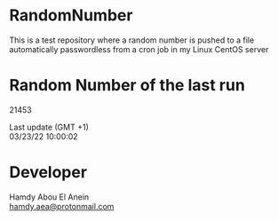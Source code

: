 # RandomNumber    
This is a test repository where a random number is pushed to a file automatically passwordless from a cron job in my Linux CentOS server    
# Random Number of the last run   
21453
      
Last update (GMT +1)    
03/23/22 10:00:02
# Developer    
Hamdy Abou El Anein   
hamdy.aea@protonmail.com
